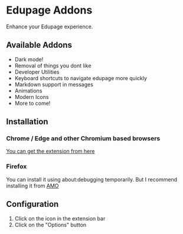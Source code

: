 # Edupage Addons

Enhance your Edupage experience.

## Available Addons

* Dark mode!
* Removal of things you dont like
* Developer Utilities
* Keyboard shortcuts to navigate edupage more quickly
* Markdown support in messages
* Animations
* Modern Icons
* More to come!

## Installation

### Chrome / Edge and other Chromium based browsers

[You can get the extension from here](https://chrome.google.com/webstore/detail/edupage-addons/hmhnpeiicgickafpejkeehjdknadjjlh)

### Firefox

You can install it using about:debugging temporarily. But I recommend installing it from [AMO](https://addons.mozilla.org/en-US/firefox/addon/edupage-addons/)

## Configuration

1. Click on the icon in the extension bar
2. Click on the "Options" button
